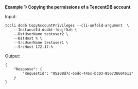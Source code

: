 **Example 1: Copying the permissions of a TencentDB account**



Input: 

```
tccli dcdb CopyAccountPrivileges --cli-unfold-argument  \
    --InstanceId dcdbt-fdpjf5zh \
    --DstUserName testuser2 \
    --DstHost % \
    --SrcUserName testuser1 \
    --SrcHost 172.17.%
```

Output: 
```
{
    "Response": {
        "RequestId": "95208d7c-66dc-446c-bc03-856738604611"
    }
}
```

